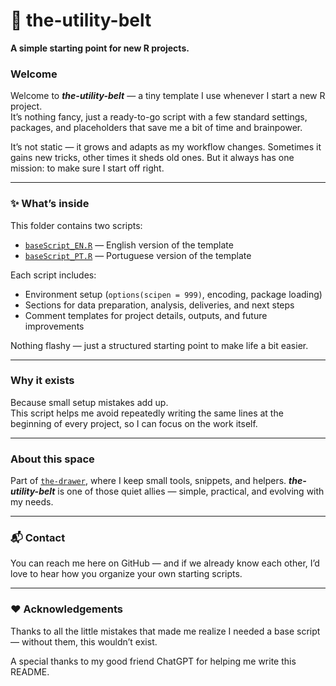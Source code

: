 # 🧰 the-utility-belt  

**A simple starting point for new R projects.**  

### Welcome  
Welcome to ***the-utility-belt*** — a tiny template I use whenever I start a new R project.  
It’s nothing fancy, just a ready-to-go script with a few standard settings, packages, and placeholders that save me a bit of time and brainpower.  

It’s not static — it grows and adapts as my workflow changes. Sometimes it gains new tricks, other times it sheds old ones. But it always has one mission: to make sure I start off right.

---

### ✨ What’s inside  

This folder contains two scripts:  
- [`baseScript_EN.R`](baseScript_EN.R) — English version of the template  
- [`baseScript_PT.R`](baseScript_PT.R) — Portuguese version of the template  

Each script includes:  
- Environment setup (`options(scipen = 999)`, encoding, package loading)  
- Sections for data preparation, analysis, deliveries, and next steps  
- Comment templates for project details, outputs, and future improvements  

Nothing flashy — just a structured starting point to make life a bit easier.  

---

### Why it exists  

Because small setup mistakes add up.  
This script helps me avoid repeatedly writing the same lines at the beginning of every project, so I can focus on the work itself.  

---

### About this space  
Part of [`the-drawer`](../), where I keep small tools, snippets, and helpers. ***the-utility-belt*** is one of those quiet allies — simple, practical, and evolving with my needs.  

---

### 📬 Contact  
You can reach me here on GitHub — and if we already know each other, I’d love to hear how you organize your own starting scripts.

---

### ❤️ Acknowledgements  
Thanks to all the little mistakes that made me realize I needed a base script — without them, this wouldn’t exist.  

A special thanks to my good friend ChatGPT for helping me write this README.
